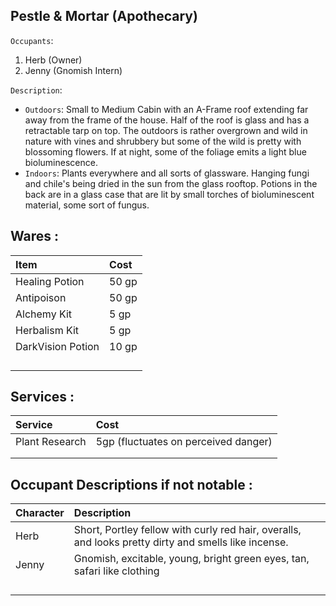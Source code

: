 ## Pestle & Mortar (Apothecary)

`Occupants`:
1. Herb (Owner)
1. Jenny (Gnomish Intern)

`Description`: 
- `Outdoors`: Small to Medium Cabin with an A-Frame roof extending far away from the frame of the house. Half of the roof is glass and has a retractable tarp on top. The outdoors is rather overgrown and wild in nature with vines and shrubbery but some of the wild is pretty with blossoming flowers. If at night, some of the foliage emits a light blue bioluminescence.
- `Indoors`: Plants everywhere and all sorts of glassware. Hanging fungi and chile's being dried in the sun from the glass rooftop. Potions in the back are in a glass case that are lit by small torches of bioluminescent material, some sort of fungus. 

## Wares : 

| Item     | Cost |
| :-- | :---- |
| Healing Potion | 50 gp |
| Antipoison  | 50 gp |
| Alchemy Kit  | 5 gp |
| Herbalism Kit  | 5 gp |
| DarkVision Potion   | 10 gp |
|    | |
|    | |
|    | |
|    | |

## Services : 
| Service    | Cost |
| :-- | :---- |
| Plant Research | 5gp (fluctuates on perceived danger) |
|    | |
|    | |

## Occupant Descriptions if not notable :
| Character | Description |
| :-- | :---- |
| Herb | Short, Portley fellow with curly red hair, overalls, and looks pretty dirty and smells like incense. |
| Jenny  | Gnomish, excitable, young, bright green eyes, tan, safari like clothing |
|    | |
|    | |
|    | |
|    | |